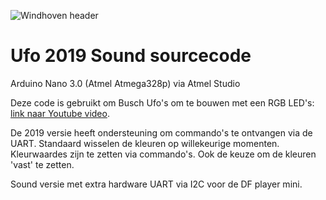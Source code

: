 ![Windhoven header](https://lh3.googleusercontent.com/9bHn8PyTr57Y_Rq47Z7cxKPttvJCu2SHmt88d0mq-gqW_KO31PO5pxoyyCTh5HO_57ybQOmiGO0KnE6R-EiKuXA3OZJ1sRGF5T_1PKvpP-Oz2PRsYwT_h3yh1mals-qRCYMc_e6ZkBoXAZVqAWi34slYOWdZmKLYnA2MJy5NIVu0okzwE9hYDEaeivEeI8YkEKZ8FLOGoI6SkODVG9wloRgOU21k2La-OzJ2YlJIMG8b-fZ4aheIrGH7RUN9UdLmSKUuNHhFa3fOrejXSugFv0AA5pTu9ZkKnOBw8IK63dDavUKCKlW1a8VmKN8goJGENViL_4Bz56rypp59YCjaLfztUcL-I95B7qVUCH5wZaO9cJ0ebD9Llvtg4eGDja1oOgypgYRF5m3tUT7wGk4tYjBjRJshrWKwk_I1h99DCtUmGjbcPGfUuU6pYho5O5uH4mlEr4rvuhHT0yIoDd0X4O0GtWDN4dQ1XZmUHsNM4W7aiatT-aWBCJAZEPeRpNAoD4QB8kVjyHcJxlbINT4Q70csSCCrwB10fc_aEvu6nlaOgh80vpiJyJHrhmitjPFPCPVs6bY3Jog_XnMOv6fCJilmPPZrcbAKf4SIYBj8THkGF5p2tYWp7D540V3mRtwVlfTF7Bw2jJ2Hy0Fv52wjswfHJ7hbZfuap2fT_lmFOalg6Z2TxLukfDGCmQQ1sKnyAOegOZpSgrEbPTYF-xF1vTA=w800-h316-no)

# Ufo 2019 Sound sourcecode
Arduino Nano 3.0 (Atmel Atmega328p) via Atmel Studio

Deze code is gebruikt om Busch Ufo's om te bouwen met een RGB LED's: [link naar Youtube video](https://youtu.be/MQG5TQET5ow).

De 2019 versie heeft ondersteuning om commando's te ontvangen via de UART. Standaard wisselen de kleuren op willekeurige momenten. Kleurwaardes zijn te zetten via commando's. Ook de keuze om de kleuren 'vast' te zetten.

Sound versie met extra hardware UART via I2C voor de DF player mini.
